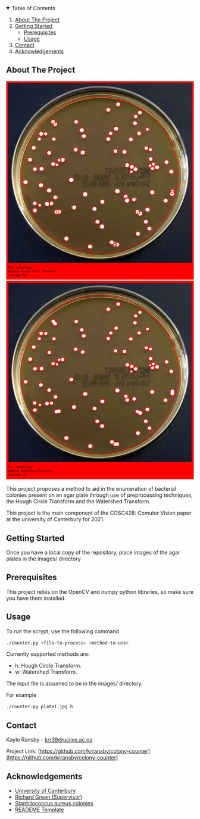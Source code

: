 <!-- TABLE OF CONTENTS -->
<details open="open">
  <summary>Table of Contents</summary>
  <ol>
    <li>
        <a href="#about-the-project">About The Project</a>
    </li>
    <li>
      <a href="#getting-started">Getting Started</a>
      <ul>
        <li><a href="#prerequisites">Prerequisites</a></li>
        <li><a href="#usage">Usage</a></li>
      </ul>
    </li>
    <li><a href="#contact">Contact</a></li>
    <li><a href="#acknowledgements">Acknowledgements</a></li>
  </ol>
</details>



<!-- ABOUT THE PROJECT -->
## About The Project

<img src="outputs/examples/hough_ex.png" width="600"> <img src="outputs/examples/water_ex.png" width="600"> 


This project proposes a method to aid in the enumeration of bacterial colonies present on an agar plate through use of preprocessing techniques, the Hough Circle Transform and the Watershed Transform.

This project is the main component of the COSC428: Comuter Vision paper at the university of Canterbury for 2021.




<!-- GETTING STARTED -->
## Getting Started

Once you have a local copy of the repository, place images of the agar plates in the images/ directory




## Prerequisites

This project relies on the OpenCV and numpy python libraries, so make sure you have them installed.




<!-- USAGE EXAMPLES -->
## Usage

To run the scrypt, use the following command

  ```sh
  ./counter.py <file-to-process> <method-to-use>
  ```


Currently supported methods are:
* h: Hough Circle Transform.
* w: Watershed Transform.


The input file is assumed to be in the images/ directory.


For example

  ```sh
  ./counter.py plate1.jpg h
  ```




<!-- CONTACT -->
## Contact

Kayle Ransby - krr39@uclive.ac.nz

Project Link: [https://github.com/krransby/colony-counter](https://github.com/krransby/colony-counter)




<!-- ACKNOWLEDGEMENTS -->
## Acknowledgements
* [University of Canterbury](https://www.canterbury.ac.nz/)
* [Richard Green (Supervisor)](https://www.canterbury.ac.nz/engineering/contact-us/people/richard-green.html)
* [Staphilococcus aureus colonies](http://opencfu.sourceforge.net/samples.php)
* [READEME Template](https://github.com/othneildrew/Best-README-Template)